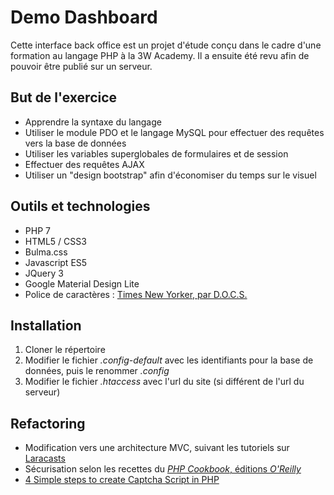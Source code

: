 # Demo Dashboard

Cette interface back office est un projet d'étude conçu dans le cadre d'une formation au langage PHP à la 3W Academy. Il a ensuite été revu afin de pouvoir être publié sur un serveur.

## But de l'exercice

- Apprendre la syntaxe du langage
- Utiliser le module PDO et le langage MySQL pour effectuer des requêtes vers la base de données
- Utiliser les variables superglobales de formulaires et de session
- Effectuer des requêtes AJAX
- Utiliser un "design bootstrap" afin d'économiser du temps sur le visuel

## Outils et technologies

- PHP 7
- HTML5 / CSS3
- Bulma.css
- Javascript ES5
- JQuery 3
- Google Material Design Lite
- Police de caractères : [Times New Yorker, par D.O.C.S.](https://www.dafont.com/fr/times-new-yorker.font)

## Installation

1. Cloner le répertoire
2. Modifier le fichier *.config-default* avec les identifiants pour la base de données, puis le renommer *.config*
3. Modifier le fichier *.htaccess* avec l'url du site (si différent de l'url du serveur)


## Refactoring

- Modification vers une architecture MVC, suivant les tutoriels sur [Laracasts](https://laracasts.com/series/php-for-beginners)
- Sécurisation selon les recettes du [*PHP Cookbook*, éditions *O'Reilly*](http://shop.oreilly.com/product/9781565926813.do)
- [4 Simple steps to create Captcha Script in PHP](https://codingcyber.org/simple-captcha-script-php-5765/)



